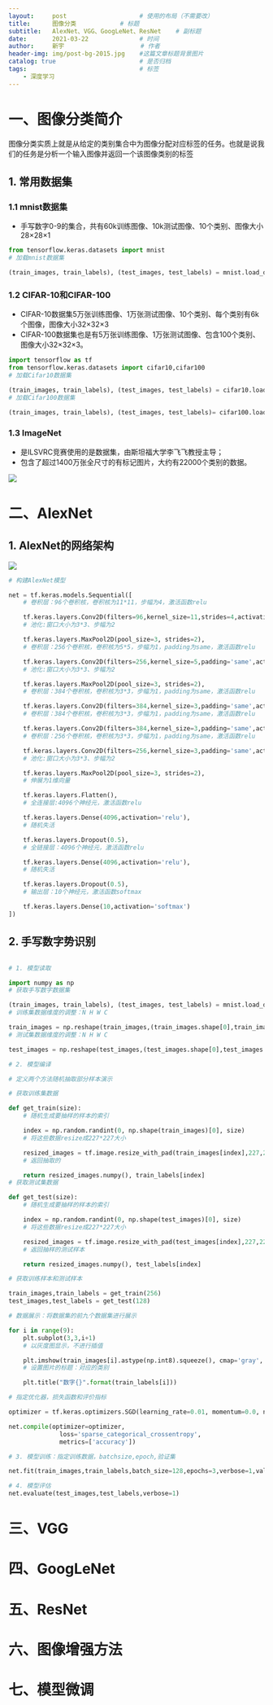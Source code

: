 ```yaml
---
layout:     post                    # 使用的布局（不需要改）
title:      图像分类		    # 标题 
subtitle:   AlexNet、VGG、GoogLeNet、ResNet   	# 副标题
date:       2021-03-22              # 时间
author:     新宇                     # 作者
header-img: img/post-bg-2015.jpg    #这篇文章标题背景图片
catalog: true                       # 是否归档
tags:                               # 标签
    - 深度学习
---
```

# 一、图像分类简介
图像分类实质上就是从给定的类别集合中为图像分配对应标签的任务。也就是说我们的任务是分析一个输入图像并返回一个该图像类别的标签

## 1. 常用数据集
### 1.1 mnist数据集
- 手写数字0-9的集合，共有60k训练图像、10k测试图像、10个类别、图像大小28×28×1
```python
from tensorflow.keras.datasets import mnist
# 加载mnist数据集

(train_images, train_labels), (test_images, test_labels) = mnist.load_data()
```

### 1.2 CIFAR-10和CIFAR-100
- CIFAR-10数据集5万张训练图像、1万张测试图像、10个类别、每个类别有6k个图像，图像大小32×32×3
- CIFAR-100数据集也是有5万张训练图像、1万张测试图像、包含100个类别、图像大小32×32×3。

```python
import tensorflow as tf
from tensorflow.keras.datasets import cifar10,cifar100
# 加载Cifar10数据集

(train_images, train_labels), (test_images, test_labels) = cifar10.load_data()
# 加载Cifar100数据集

(train_images, train_labels), (test_images, test_labels)= cifar100.load_data()
```

### 1.3 ImageNet
- 是ILSVRC竞赛使用的是数据集，由斯坦福大学李飞飞教授主导；
- 包含了超过1400万张全尺寸的有标记图片，大约有22000个类别的数据。

![](https://tva1.sinaimg.cn/large/008eGmZEly1gosvaeulwmj30ls0e4tab.jpg)

# 二、AlexNet
## 1. AlexNet的网络架构
![](https://tva1.sinaimg.cn/large/008eGmZEly1gosvbhql0rj30lo0jndkk.jpg)

```python
# 构建AlexNet模型

net = tf.keras.models.Sequential([
    # 卷积层：96个卷积核，卷积核为11*11，步幅为4，激活函数relu

    tf.keras.layers.Conv2D(filters=96,kernel_size=11,strides=4,activation='relu'),
    # 池化:窗口大小为3*3、步幅为2

    tf.keras.layers.MaxPool2D(pool_size=3, strides=2),
    # 卷积层：256个卷积核，卷积核为5*5，步幅为1，padding为same，激活函数relu

    tf.keras.layers.Conv2D(filters=256,kernel_size=5,padding='same',activation='relu'),
    # 池化:窗口大小为3*3、步幅为2

    tf.keras.layers.MaxPool2D(pool_size=3, strides=2),
    # 卷积层：384个卷积核，卷积核为3*3，步幅为1，padding为same，激活函数relu

    tf.keras.layers.Conv2D(filters=384,kernel_size=3,padding='same',activation='relu'),
    # 卷积层：384个卷积核，卷积核为3*3，步幅为1，padding为same，激活函数relu

    tf.keras.layers.Conv2D(filters=384,kernel_size=3,padding='same',activation='relu'),
    # 卷积层：256个卷积核，卷积核为3*3，步幅为1，padding为same，激活函数relu

    tf.keras.layers.Conv2D(filters=256,kernel_size=3,padding='same',activation='relu'),
    # 池化:窗口大小为3*3、步幅为2

    tf.keras.layers.MaxPool2D(pool_size=3, strides=2),
    # 伸展为1维向量

    tf.keras.layers.Flatten(),
    # 全连接层:4096个神经元，激活函数relu

    tf.keras.layers.Dense(4096,activation='relu'),
    # 随机失活

    tf.keras.layers.Dropout(0.5),
    # 全链接层：4096个神经元，激活函数relu

    tf.keras.layers.Dense(4096,activation='relu'),
    # 随机失活

    tf.keras.layers.Dropout(0.5),
    # 输出层：10个神经元，激活函数softmax

    tf.keras.layers.Dense(10,activation='softmax')
])
```

## 2. 手写数字势识别

```python

# 1. 模型读取

import numpy as np
# 获取手写数字数据集

(train_images, train_labels), (test_images, test_labels) = mnist.load_data()
# 训练集数据维度的调整：N H W C

train_images = np.reshape(train_images,(train_images.shape[0],train_images.shape[1],train_images.shape[2],1))
# 测试集数据维度的调整：N H W C

test_images = np.reshape(test_images,(test_images.shape[0],test_images.shape[1],test_images.shape[2],1))

# 2. 模型编译

# 定义两个方法随机抽取部分样本演示

# 获取训练集数据

def get_train(size):
    # 随机生成要抽样的样本的索引

    index = np.random.randint(0, np.shape(train_images)[0], size)
    # 将这些数据resize成227*227大小

    resized_images = tf.image.resize_with_pad(train_images[index],227,227,)
    # 返回抽取的

    return resized_images.numpy(), train_labels[index]
# 获取测试集数据 

def get_test(size):
    # 随机生成要抽样的样本的索引

    index = np.random.randint(0, np.shape(test_images)[0], size)
    # 将这些数据resize成227*227大小

    resized_images = tf.image.resize_with_pad(test_images[index],227,227,)
    # 返回抽样的测试样本

    return resized_images.numpy(), test_labels[index]

# 获取训练样本和测试样本

train_images,train_labels = get_train(256)
test_images,test_labels = get_test(128)

# 数据展示：将数据集的前九个数据集进行展示

for i in range(9):
    plt.subplot(3,3,i+1)
    # 以灰度图显示，不进行插值

    plt.imshow(train_images[i].astype(np.int8).squeeze(), cmap='gray', interpolation='none')
    # 设置图片的标题：对应的类别

    plt.title("数字{}".format(train_labels[i]))

# 指定优化器，损失函数和评价指标

optimizer = tf.keras.optimizers.SGD(learning_rate=0.01, momentum=0.0, nesterov=False)

net.compile(optimizer=optimizer,
              loss='sparse_categorical_crossentropy',
              metrics=['accuracy'])

# 3. 模型训练：指定训练数据，batchsize,epoch,验证集

net.fit(train_images,train_labels,batch_size=128,epochs=3,verbose=1,validation_split=0.1)

# 4. 模型评估
net.evaluate(test_images,test_labels,verbose=1)   
```

# 三、VGG

# 四、GoogLeNet

# 五、ResNet

# 六、图像增强方法

# 七、模型微调
